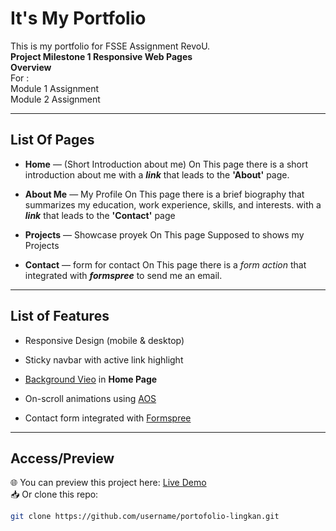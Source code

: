 # It's My Portfolio
This is my portfolio for FSSE Assignment RevoU.  
**Project Milestone 1 Responsive Web Pages  
Overview**  
For :  
Module 1 Assignment  
Module 2 Assignment

---

## List Of Pages

- **Home** — (Short Introduction about me) 
On This page there is a short introduction about me with a ***link*** that leads to the **'About'** page.



- **About Me** — My Profile
On This page  there is a brief biography that summarizes my education, work experience, skills, and interests. with a ***link*** that leads to the **'Contact'** page

- **Projects** — Showcase proyek
On This page Supposed to shows my Projects

- **Contact** — form for contact 
On This page  there is a *form action* that integrated with ***formspree*** to send me an email.


---

##  List of Features
- Responsive Design (mobile & desktop)
- Sticky navbar with active link highlight
- [Background Vieo](https://www.youtube.com/watch?v=2Gg6Seob5Mg) in **Home Page** 
- On-scroll animations using [AOS](https://michalsnik.github.io/aos/)

- Contact form integrated with [Formspree](https://formspree.io/)

---

##  Access/Preview
🌐 You can preview this project here: [Live Demo](https://your-link-here.com)  
📥 Or clone this repo:
```bash
git clone https://github.com/username/portofolio-lingkan.git
